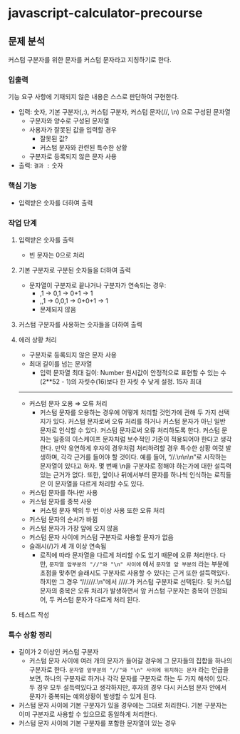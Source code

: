 # javascript-calculator-precourse
## 문제 분석

커스텀 구분자를 위한 문자를 커스텀 문자라고 지칭하기로 한다.

### 입출력

기능 요구 사항에 기재되지 않은 내용은 스스로 판단하여 구현한다.

- 입력: 숫자, 기본 구분자(,:), 커스텀 구분자, 커스텀 문자(//, \n) 으로 구성된 문자열
    - 구분자와 양수로 구성된 문자열
    - 사용자가 잘못된 값을 입력할 경우
        - 잘못된 값?
        - 커스텀 문자와 관련된 특수한 상황
    - 구분자로 등록되지 않은 문자 사용
- 출력: `결과 :` 숫자

### 핵심 기능

- 입력받은 숫자를 더하여 출력

### 작업 단계

1. 입력받은 숫자를 출력
    - 빈 문자는 0으로 처리
2. 기본 구분자로 구분된 숫자들을 더하여 출력
    - 문자열이 구분자로 끝나거나 구분자가 연속되는 경우:
        - ,1 → 0,1 → 0+1 → 1
        - ,,1 → 0,0,1 → 0+0+1 → 1
        - 문제되지 않음
3. 커스텀 구분자를 사용하는 숫자들을 더하여 출력
4. 에러 상황 처리
    - 구분자로 등록되지 않은 문자 사용
    - 최대 길이를 넘는 문자열
        - 입력 문자열 최대 길이: Number 원시값이 안정적으로 표현할 수 있는 수(2**52 - 1)의 자릿수(16)보다 한 자릿 수 낮게 설정. 15자 최대
    ---
    
    - 커스텀 문자 오용 ⇒ 오류 처리
        - 커스텀 문자를 오용하는 경우에 어떻게 처리할 것인가에 관해 두 가지 선택지가 있다. 커스텀 문자로써 오류 처리를 하거나 커스텀 문자가 아닌 일반 문자로 인식할 수 있다. 커스텀 문자로써 오류 처리하도록 한다. 커스텀 문자는 일종의 이스케이프 문자처럼 보수적인 기준이 적용되어야 한다고 생각한다. 만약 유연하게 후자의 경우처럼 처리하려할 경우 특수한 상황 여럿 발생하며, 각각 근거를 들어야 할 것이다. 예를 들어, “//.\n\n\n”로 시작하는 문자열이 있다고 하자. 몇 번째 \n을 구분자로 정해야 하는가에 대한 설득력 있는 근거가 없다. 또한, 앞이나 뒤에서부터 문자를 하나씩 인식하는 로직들은 이 문자열을 다르게 처리할 수도 있다.
    - 커스텀 문자를 하나만 사용
    - 커스텀 문자를 중복 사용
        - 커스텀 문자 짝의 두 번 이상 사용 또한 오류 처리
    - 커스텀 문자의 순서가 바뀜
    - 커스텀 문자가 가장 앞에 오지 않음
    - 커스텀 문자 사이에 커스텀 구분자로 사용할 문자가 없음
    - 슬래시(/)가 세 개 이상 연속됨
        - 로직에 따라 문자열을 다르게 처리할 수도 있기 때문에 오류 처리한다. 다만, `문자열 앞부분의 "//"와 "\n" 사이에` 에서 `문자열 앞 부분의` 라는 부분에 초점을 맞추면 슬래시도 구분자로 사용할 수 있다는 근거 또한 설득력있다. 하지만 그 경우 “//////.\n”에서 ////.가 커스텀 구분자로 선택된다. 뒷 커스텀 문자의 중복은 오류 처리가 발생하면서 앞 커스텀 구분자는 중복이 인정되어, 두 커스텀 문자가 다르게 처리 된다.
5. 테스트 작성

### 특수 상황 정리

- 길이가 2 이상인 커스텀 구분자
  - 커스텀 문자 사이에 여러 개의 문자가 들어갈 경우에 그 문자들의 집합을 하나의 구분자로 한다. `문자열 앞부분의 "//"와 "\n" 사이에 위치하는 문자` 라는 언급을 보면, 하나의 구분자로 하거나 각각 문자를 구분자로 하는 두 가지 해석이 있다. 두 경우 모두 설득력있다고 생각하지만, 후자의 경우 다시 커스텀 문자 안에서 문자가 중복되는 예외상황이 발생할 수 있게 된다.
- 커스텀 문자 사이에 기본 구분자가 있을 경우에는 그대로 처리한다. 기본 구분자는 이미 구분자로 사용할 수 있으므로 동일하게 처리한다.
- 커스텀 문자 사이에 기본 구분자를 포함한 문자열이 있는 경우
